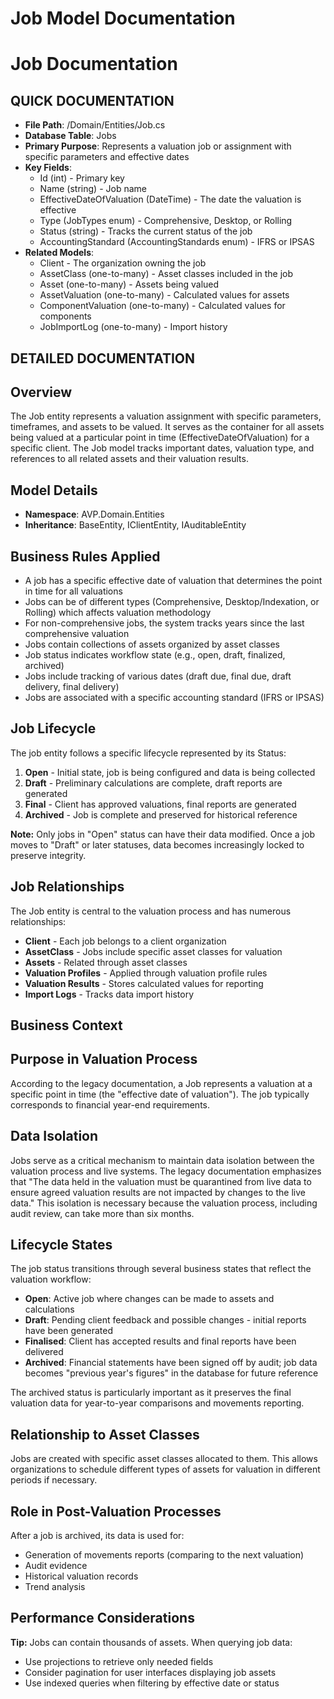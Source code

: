 # Job Model Documentation

#  Job Documentation

## QUICK DOCUMENTATION
- **File Path**: /Domain/Entities/Job.cs
- **Database Table**: Jobs
- **Primary Purpose**: Represents a valuation job or assignment with specific parameters and effective dates
- **Key Fields**: 
  - Id (int) - Primary key
  - Name (string) - Job name
  - EffectiveDateOfValuation (DateTime) - The date the valuation is effective
  - Type (JobTypes enum) - Comprehensive, Desktop, or Rolling
  - Status (string) - Tracks the current status of the job
  - AccountingStandard (AccountingStandards enum) - IFRS or IPSAS
- **Related Models**: 
  - Client - The organization owning the job
  - AssetClass (one-to-many) - Asset classes included in the job
  - Asset (one-to-many) - Assets being valued
  - AssetValuation (one-to-many) - Calculated values for assets
  - ComponentValuation (one-to-many) - Calculated values for components
  - JobImportLog (one-to-many) - Import history

## DETAILED DOCUMENTATION

## Overview
The Job entity represents a valuation assignment with specific parameters, timeframes, and assets to be valued. It serves as the container for all assets being valued at a particular point in time (EffectiveDateOfValuation) for a specific client. The Job model tracks important dates, valuation type, and references to all related assets and their valuation results.

## Model Details
- **Namespace**: AVP.Domain.Entities
- **Inheritance**: BaseEntity, IClientEntity, IAuditableEntity

## Business Rules Applied
- A job has a specific effective date of valuation that determines the point in time for all valuations
- Jobs can be of different types (Comprehensive, Desktop/Indexation, or Rolling) which affects valuation methodology
- For non-comprehensive jobs, the system tracks years since the last comprehensive valuation
- Jobs contain collections of assets organized by asset classes
- Job status indicates workflow state (e.g., open, draft, finalized, archived)
- Jobs include tracking of various dates (draft due, final due, draft delivery, final delivery)
- Jobs are associated with a specific accounting standard (IFRS or IPSAS)

## Job Lifecycle
The job entity follows a specific lifecycle represented by its Status:

1. **Open** - Initial state, job is being configured and data is being collected
2. **Draft** - Preliminary calculations are complete, draft reports are generated
3. **Final** - Client has approved valuations, final reports are generated
4. **Archived** - Job is complete and preserved for historical reference

 **Note:** Only jobs in "Open" status can have their data modified. Once a job moves to "Draft" or later statuses, data becomes increasingly locked to preserve integrity.

## Job Relationships
The Job entity is central to the valuation process and has numerous relationships:

- **Client** - Each job belongs to a client organization
- **AssetClass** - Jobs include specific asset classes for valuation
- **Assets** - Related through asset classes
- **Valuation Profiles** - Applied through valuation profile rules
- **Valuation Results** - Stores calculated values for reporting
- **Import Logs** - Tracks data import history

## Business Context

## Purpose in Valuation Process
According to the legacy documentation, a Job represents a valuation at a specific point in time (the "effective date of valuation"). The job typically corresponds to financial year-end requirements.

## Data Isolation
Jobs serve as a critical mechanism to maintain data isolation between the valuation process and live systems. The legacy documentation emphasizes that "The data held in the valuation must be quarantined from live data to ensure agreed valuation results are not impacted by changes to the live data." This isolation is necessary because the valuation process, including audit review, can take more than six months.

## Lifecycle States
The job status transitions through several business states that reflect the valuation workflow:
- **Open**: Active job where changes can be made to assets and calculations
- **Draft**: Pending client feedback and possible changes - initial reports have been generated
- **Finalised**: Client has accepted results and final reports have been delivered
- **Archived**: Financial statements have been signed off by audit; job data becomes "previous year's figures" in the database for future reference

The archived status is particularly important as it preserves the final valuation data for year-to-year comparisons and movements reporting.

## Relationship to Asset Classes
Jobs are created with specific asset classes allocated to them. This allows organizations to schedule different types of assets for valuation in different periods if necessary.

## Role in Post-Valuation Processes
After a job is archived, its data is used for:
- Generation of movements reports (comparing to the next valuation)
- Audit evidence
- Historical valuation records
- Trend analysis

## Performance Considerations
 **Tip:** Jobs can contain thousands of assets. When querying job data:
- Use projections to retrieve only needed fields
- Consider pagination for user interfaces displaying job assets
- Use indexed queries when filtering by effective date or status